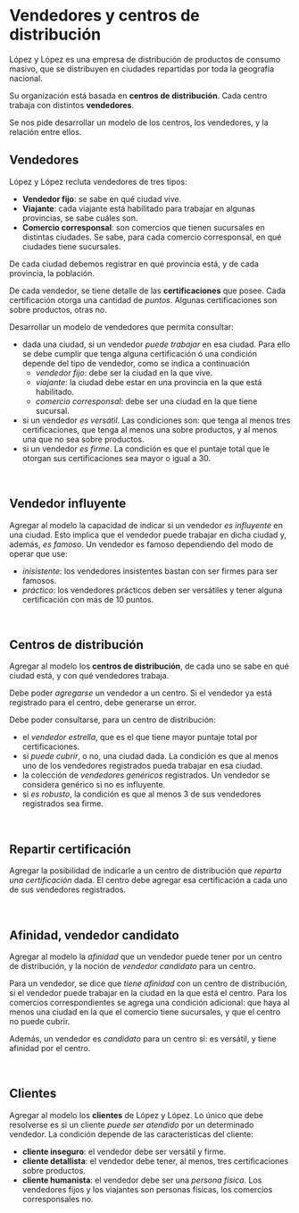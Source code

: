 # Vendedores y centros de distribución

López y López es una empresa de distribución de productos de consumo masivo, que se distribuyen en ciudades repartidas por toda la geografía nacional. 

Su organización está basada en **centros de distribución**. Cada centro trabaja con distintos **vendedores**.

Se nos pide desarrollar un modelo de los centros, los vendedores, y la relación entre ellos.


## Vendedores
López y López recluta vendedores de tres tipos:
- **Vendedor fijo**: se sabe en qué ciudad vive.
- **Viajante**: cada viajante está habilitado para trabajar en algunas provincias, se sabe cuáles son.
- **Comercio corresponsal**: son comercios que tienen sucursales en distintas ciudades. Se sabe, para cada comercio corresponsal, en qué ciudades tiene sucursales.

De cada ciudad debemos registrar en qué provincia está, y de cada provincia, la población.

De cada vendedor, se tiene detalle de las **certificaciones** que posee.
Cada certificación otorga una cantidad de _puntos_. Algunas certificaciones son sobre productos, otras no. 

Desarrollar un modelo de vendedores que permita consultar:
- dada una ciudad, si un vendedor _puede trabajar_ en esa ciudad. Para ello se debe cumplir que tenga alguna certificación ó una condición depende del tipo de vendedor, como se indica a continuación
	- _vendedor fijo_: debe ser la ciudad en la que vive.
	- _viajante_: la ciudad debe estar en una provincia en la que está habilitado.
	- _comercio corresponsal_: debe ser una ciudad en la que tiene sucursal.
- si un vendedor _es versátil_. Las condiciones son: que tenga al menos tres certificaciones, que tenga al menos una sobre productos, y al menos una que no sea sobre productos.
- si un vendedor _es firme_. La condición es que el puntaje total que le otorgan sus certificaciones sea mayor o igual a 30.

<br>

## Vendedor influyente
Agregar al modelo la capacidad de indicar si un vendedor _es influyente_ en una ciudad. Esto implica que el vendedor puede trabajar en dicha ciudad y, además, _es famoso_. Un vendedor es famoso dependiendo del modo de operar que use:
- _inisistente_: los vendedores insistentes bastan con ser firmes para ser famosos.
- _práctico_: los vendedores prácticos deben ser versátiles y tener alguna certificación con más de 10 puntos.
 
<br>

## Centros de distribución
Agregar al modelo los **centros de distribución**, de cada uno se sabe en qué ciudad está, y con qué vendedores trabaja.

Debe poder _agregarse_ un vendedor a un centro. Si el vendedor ya está registrado para el centro, debe generarse un error.

Debe poder consultarse, para un centro de distribución:
- el _vendedor estrella_, que es el que tiene mayor puntaje total por certificaciones.
- si _puede cubrir_, o no, una ciudad dada. La condición es que al menos uno de los vendedores registrados pueda trabajar en esa ciudad.
- la colección de _vendedores genéricos_ registrados. Un vendedor se considera genérico si no es influyente.
- si _es robusto_, la condición es que al menos 3 de sus vendedores registrados sea firme.

<br>

## Repartir certificación
Agregar la posibilidad de indicarle a un centro de distribución que _reparta una certificación_ dada. El centro debe agregar esa certificación a cada uno de sus vendedores registrados.

<br>

## Afinidad, vendedor candidato
Agregar al modelo la _afinidad_ que un vendedor puede tener por un centro de distribución, y la noción de _vendedor candidato_ para un centro.

Para un vendedor, se dice que _tiene afinidad_ con un centro de distribución, si el vendedor puede trabajar en la ciudad en la que está el centro. 
Para los comercios correspondientes se agrega una condición adicional: que haya al menos una ciudad en la que el comercio tiene sucursales, y que el centro no puede cubrir.

Además, un vendedor es _candidato_ para un centro si: es versátil, y tiene afinidad por el centro.

<br>

## Clientes
Agregar al modelo los **clientes** de López y López. 
Lo único que debe resolverse es si un cliente _puede ser atendido_ por un determinado vendedor. La condición depende de las características del cliente:
- **cliente inseguro**: el vendedor debe ser versátil y firme.
- **cliente detallista**: el vendedor debe tener, al menos, tres certificaciones sobre productos.
- **cliente humanista**: el vendedor debe ser una _persona física_. Los vendedores fijos y los viajantes son personas físicas, los comercios corresponsales no.

